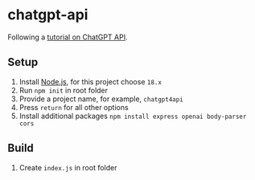 # chatgpt-api

Following a [tutorial on ChatGPT API](https://www.youtube.com/watch?v=LX_DXLlaymg&ab_channel=AdrianTwarog).

## Setup

1. Install [Node.js](https://nodejs.org/en), for this project choose `18.x`
2. Run `npm init` in root folder
3. Provide a project name, for example, `chatgpt4api`
4. Press `return` for all other options
5. Install additional packages `npm install express openai body-parser cors`

## Build

1. Create `index.js` in root folder

